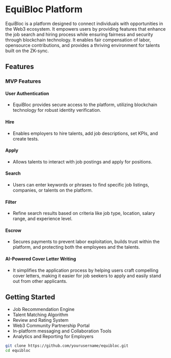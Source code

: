 # EquiBloc Platform

EquiBloc is a  platform designed to connect individuals with opportunities in the Web3 ecosystem. It empowers users by providing features that enhance the job search and hiring process while ensuring fairness and security through blockchain technology. It  enables fair compensation of labor, opensource contributions, and provides a thriving environment for talents built on the ZK-sync.

## Features

### MVP Features

#### User Authentication
- EquiBloc provides secure access to the platform, utilizing blockchain technology for robust identity verification.

#### Hire
- Enables employers to hire talents, add job descriptions, set KPIs, and create tests.

#### Apply
- Allows talents to interact with job postings and apply for positions.

#### Search
- Users can enter keywords or phrases to find specific job listings, companies, or talents on the platform.

#### Filter
- Refine search results based on criteria like job type, location, salary range, and experience level.

#### Escrow
- Secures payments to prevent labor exploitation, builds trust within the platform, and protecting both the employees and the talents.

#### AI-Powered Cover Letter Writing
- It simplifies the application process by helping users craft compelling cover letters, making it easier for job seekers to apply and easily stand out from other applicants.





## Getting Started
- Job Recommendation Engine
- Talent Matching Algorithm
- Review and Rating System
- Web3 Community Partnership Portal
- In-platform messaging and Collaboration Tools
- Analytics and Reporting for Employers



```bash
git clone https://github.com/yourusername/equibloc.git
cd equibloc
